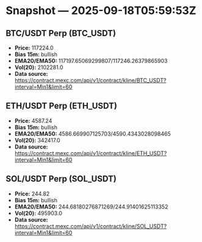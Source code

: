# Snapshot — 2025-09-18T05:59:53Z

## BTC/USDT Perp (BTC_USDT)
- **Price:** 117224.0
- **Bias 15m:** bullish
- **EMA20/EMA50:** 117197.65069299807/117246.26379865903
- **Vol(20):** 2102281.0
- **Data source:** https://contract.mexc.com/api/v1/contract/kline/BTC_USDT?interval=Min1&limit=60

## ETH/USDT Perp (ETH_USDT)
- **Price:** 4587.24
- **Bias 15m:** bullish
- **EMA20/EMA50:** 4586.669907125703/4590.4343028098465
- **Vol(20):** 342417.0
- **Data source:** https://contract.mexc.com/api/v1/contract/kline/ETH_USDT?interval=Min1&limit=60

## SOL/USDT Perp (SOL_USDT)
- **Price:** 244.82
- **Bias 15m:** bullish
- **EMA20/EMA50:** 244.68180276871269/244.91401625113352
- **Vol(20):** 495903.0
- **Data source:** https://contract.mexc.com/api/v1/contract/kline/SOL_USDT?interval=Min1&limit=60

